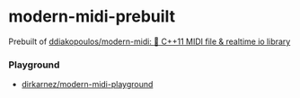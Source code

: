 modern-midi-prebuilt
====================
Prebuilt of [ddiakopoulos/modern-midi: :musical_score: C++11 MIDI file & realtime io library](https://github.com/ddiakopoulos/modern-midi)

### Playground
- [dirkarnez/modern-midi-playground](https://github.com/dirkarnez/modern-midi-playground)